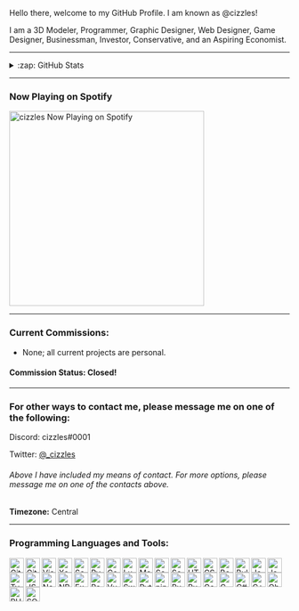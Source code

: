 Hello there, welcome to my GitHub Profile. I am known as @cizzles!

I am a 3D Modeler, Programmer, Graphic Designer, Web Designer, Game Designer, Businessman, Investor, Conservative, and an Aspiring Economist.

---

<details>
  <summary>:zap: GitHub Stats</summary>

  <img align="left" alt="cizzles GitHub Statistics" src="https://github-readme-stats.codestackr.vercel.app/api?username=cizzles&show_icons=true&hide_border=true" />

</details>

---

### Now Playing on Spotify

[<img src="https://now-playing-codestackr.vercel.app/api/spotify-playing" alt="cizzles Now Playing on Spotify" width="350" />](https://open.spotify.com/user/apaig6ltu8b8w8ybkg8xa4n66)

---

### Current Commissions:
* None; all current projects are personal.
#### Commission Status: Closed!

---

### For other ways to contact me, please message me on one of the following:

Discord: cizzles#0001

Twitter: [@_cizzles](https://twitter.com/_cizzles)

###### Above I have included my means of contact. For more options, please message me on one of the contacts above.

**Timezone:** Central

---

### Programming Languages and Tools:

<img align="left" alt="Git" width="26px" src="https://www.lua.org/images/luaa.gif" />

<img align="left" alt="GitHub" width="26px" src="https://www.lua.org/images/luaa.gif" />

<img align="left" alt="Visual Studio Code" width="26px" src="https://www.lua.org/images/luaa.gif" />

<img align="left" alt="Xcode" width="26px" src="https://www.lua.org/images/luaa.gif" />

<img align="left" alt="Scrimba" width="26px" src="https://www.lua.org/images/luaa.gif" />

<img align="left" alt="Pycharm" width="26px" src="https://www.lua.org/images/luaa.gif" />

<img align="left" alt="Code.org" width="26px" src="https://www.lua.org/images/luaa.gif" />

<img align="left" alt="Lua" width="26px" src="https://www.lua.org/images/luaa.gif" />

<img align="left" alt="Markdown" width="26px" src="https://www.lua.org/images/luaa.gif" />

<img align="left" alt="Scratch" width="26px" src="https://www.lua.org/images/luaa.gif" />

<img align="left" alt="Scratch Jr" width="26px" src="https://www.lua.org/images/luaa.gif" />

<img align="left" alt="HTML" width="26px" src="https://www.lua.org/images/luaa.gif" />

<img align="left" alt="CSS" width="26px" src="https://www.lua.org/images/luaa.gif" />

<img align="left" alt="Bootstrap" width="26px" src="https://www.lua.org/images/luaa.gif" />

<img align="left" alt="Bulma.io" width="26px" src="https://www.lua.org/images/luaa.gif" />

<img align="left" alt="Java" width="26px" src="https://www.lua.org/images/luaa.gif" />

<img align="left" alt="JavaScript" width="26px" src="https://www.lua.org/images/luaa.gif" />

<img align="left" alt="TypeScript" width="26px" src="https://www.lua.org/images/luaa.gif" />

<img align="left" alt="JSON" width="26px" src="https://www.lua.org/images/luaa.gif" />

<img align="left" alt="Node.js" width="26px" src="https://www.lua.org/images/luaa.gif" />

<img align="left" alt="NPM.js" width="26px" src="https://www.lua.org/images/luaa.gif" />

<img align="left" alt="Express.js" width="26px" src="https://www.lua.org/images/luaa.gif" />

<img align="left" alt="React.js" width="26px" src="https://www.lua.org/images/luaa.gif" />

<img align="left" alt="Vue.js" width="26px" src="https://www.lua.org/images/luaa.gif" />

<img align="left" alt="Swift" width="26px" src="https://www.lua.org/images/luaa.gif" />

<img align="left" alt="Python" width="26px" src="https://www.lua.org/images/luaa.gif" />

<img align="left" alt="pip" width="26px" src="https://www.lua.org/images/luaa.gif" />

<img align="left" alt="Ruby" width="26px" src="https://www.lua.org/images/luaa.gif" />

<img align="left" alt="Rust" width="26px" src="https://www.lua.org/images/luaa.gif" />

<img align="left" alt="Go" width="26px" src="https://www.lua.org/images/luaa.gif" />

<img align="left" alt="C" width="26px" src="https://www.lua.org/images/luaa.gif" />

<img align="left" alt="C#" width="26px" src="https://www.lua.org/images/luaa.gif" />

<img align="left" alt="C++" width="26px" src="https://www.lua.org/images/luaa.gif" />

<img align="left" alt="Objective C" width="26px" src="https://www.lua.org/images/luaa.gif" />

<img align="left" alt="PHP" width="26px" src="https://www.lua.org/images/luaa.gif" />

<img align="left" alt="SQL" width="26px" src="https://www.lua.org/images/luaa.gif" />
